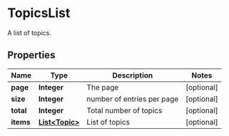 

# TopicsList

A list of topics.

## Properties

Name | Type | Description | Notes
------------ | ------------- | ------------- | -------------
**page** | **Integer** | The page |  [optional]
**size** | **Integer** | number of entries per page |  [optional]
**total** | **Integer** | Total number of topics |  [optional]
**items** | [**List&lt;Topic&gt;**](Topic.md) | List of topics |  [optional]



